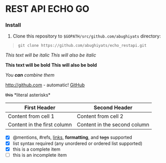 # REST API ECHO GO

### Install
1. Clone this repository to ```$GOPATH/src/github.com/abughiyats``` directory:
> `git clone https://github.com/abughiyats/echo_restapi.git`

*This text will be italic*
_This will also be italic_

**This text will be bold**
__This will also be bold__

_You **can** combine them_

http://github.com - automatic!
[GitHub](http://github.com)

~~this~~
\*literal asterisks\*

First Header | Second Header
------------ | -------------
Content from cell 1 | Content from cell 2
Content in the first column | Content in the second column

- [x] @mentions, #refs, [links](), **formatting**, and <del>tags</del> supported
- [x] list syntax required (any unordered or ordered list supported)
- [x] this is a complete item
- [ ] this is an incomplete item
